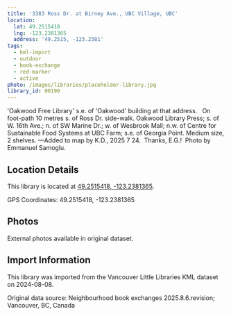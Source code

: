 ```yaml
---
title: '3383 Ross Dr. at Birney Ave., UBC Village, UBC'
location:
  lat: 49.2515418
  lng: -123.2381365
  address: '49.2515, -123.2381'
tags:
  - kml-import
  - outdoor
  - book-exchange
  - red-marker
  - active
photo: /images/libraries/placeholder-library.jpg
library_id: 00190
---
```

'Oakwood Free Library' s.e. of 'Oakwood' building at that address.  
On foot-path 10 metres s. of Ross Dr. side-walk.
Oakwood Library Press; s. of W. 16th Ave.; 
n. of SW Marine Dr.; w. of Wesbrook Mall; 
n.w. of Centre for Sustainable Food Systems at UBC Farm; s.e. of Georgia Point.
Medium size, 2 shelves.
—Added to map by K.D., 2025 7 24.  
Thanks, E.G.!  Photo by Emmanuel Samoglu.

## Location Details

This library is located at [49.2515418, -123.2381365](https://www.google.com/maps?q=49.2515418,-123.2381365).

GPS Coordinates: 49.2515418, -123.2381365

## Photos

External photos available in original dataset.

## Import Information

This library was imported from the Vancouver Little Libraries KML dataset on 2024-08-08.

Original data source: Neighbourhood book exchanges 2025.8.6.revision; Vancouver, BC, Canada
